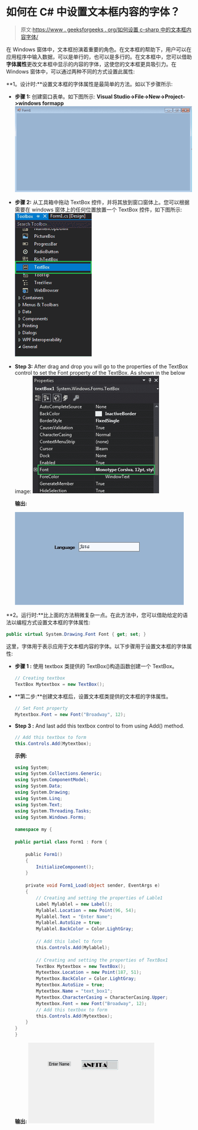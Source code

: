 # 如何在 C# 中设置文本框内容的字体？

> 原文:[https://www . geeksforgeeks . org/如何设置 c-sharp 中的文本框内容字体/](https://www.geeksforgeeks.org/how-to-set-the-font-of-the-textbox-content-in-c-sharp/)

在 Windows 窗体中，文本框扮演着重要的角色。在文本框的帮助下，用户可以在应用程序中输入数据，可以是单行的，也可以是多行的。在文本框中，您可以借助**字体属性**更改文本框中显示的内容的字体，这使您的文本框更具吸引力。在 Windows 窗体中，可以通过两种不同的方式设置此属性:

**1。设计时:**设置文本框的字体属性是最简单的方法。如以下步骤所示:

*   **步骤 1:** 创建窗口表单。如下图所示:
    **Visual Studio->File->New->Project->windows formapp**
    ![](img/1360c045c6c2debb857f904eacbae56c.png)
*   **步骤 2:** 从工具箱中拖动 TextBox 控件，并将其放到窗口窗体上。您可以根据需要在 windows 窗体上的任何位置放置一个 TextBox 控件，如下图所示:
    ![](img/714c73b45be782156c81b042f7a2d520.png)
*   **Step 3:** After drag and drop you will go to the properties of the TextBox control to set the Font property of the TextBox. As shown in the below image:
    ![](img/b088768fab858ce8ced1b1404f9af14e.png)

    **输出:**

    ![](img/ecbcbc1baf47995f6e7673e848da04eb.png)

**2。运行时:**比上面的方法稍微复杂一点。在此方法中，您可以借助给定的语法以编程方式设置文本框的字体属性:

```cs
public virtual System.Drawing.Font Font { get; set; }
```

这里，字体用于表示应用于文本框内容的字体。以下步骤用于设置文本框的字体属性:

*   **步骤 1 :** 使用 textbox 类提供的 TextBox()构造函数创建一个 TextBox。

    ```cs
    // Creating textbox
    TextBox Mytextbox = new TextBox();
    ```

*   **第二步:**创建文本框后，设置文本框类提供的文本框的字体属性。

    ```cs
    // Set Font property
    Mytextbox.Font = new Font("Broadway", 12);

    ```

*   **Step 3 :** And last add this textbox control to from using Add() method.

    ```cs
    // Add this textbox to form
    this.Controls.Add(Mytextbox);

    ```

    **示例:**

    ```cs
    using System;
    using System.Collections.Generic;
    using System.ComponentModel;
    using System.Data;
    using System.Drawing;
    using System.Linq;
    using System.Text;
    using System.Threading.Tasks;
    using System.Windows.Forms;

    namespace my {

    public partial class Form1 : Form {

        public Form1()
        {
            InitializeComponent();
        }

        private void Form1_Load(object sender, EventArgs e)
        {
            // Creating and setting the properties of Lable1
            Label Mylablel = new Label();
            Mylablel.Location = new Point(96, 54);
            Mylablel.Text = "Enter Name";
            Mylablel.AutoSize = true;
            Mylablel.BackColor = Color.LightGray;

            // Add this label to form
            this.Controls.Add(Mylablel);

            // Creating and setting the properties of TextBox1
            TextBox Mytextbox = new TextBox();
            Mytextbox.Location = new Point(187, 51);
            Mytextbox.BackColor = Color.LightGray;
            Mytextbox.AutoSize = true;
            Mytextbox.Name = "text_box1";
            Mytextbox.CharacterCasing = CharacterCasing.Upper;
            Mytextbox.Font = new Font("Broadway", 12);
            // Add this textbox to form
            this.Controls.Add(Mytextbox);
        }
    }
    }
    ```

    **输出:**
    ![](img/332827d377276d80bddd8ee762455438.png)